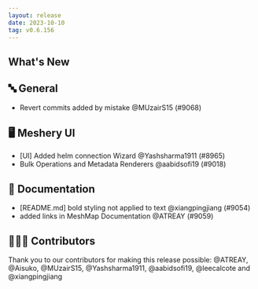 ```yaml
---
layout: release
date: 2023-10-10
tag: v0.6.156
---
```


## What's New
## 🔤 General
- Revert commits added by mistake @MUzairS15 (#9068)

## 🖥 Meshery UI

- [UI] Added helm connection Wizard @Yashsharma1911 (#8965)
- Bulk Operations and Metadata Renderers  @aabidsofi19 (#9018)

## 📖 Documentation

- [README.md] bold styling not applied to text @xiangpingjiang (#9054)
- added links in MeshMap Documentation @ATREAY (#9059)

## 👨🏽‍💻 Contributors

Thank you to our contributors for making this release possible:
@ATREAY, @Aisuko, @MUzairS15, @Yashsharma1911, @aabidsofi19, @leecalcote and @xiangpingjiang
